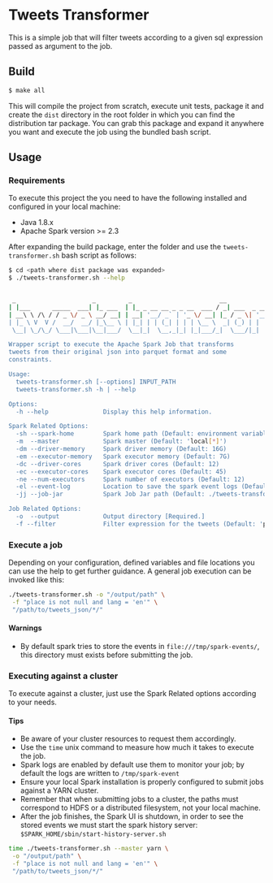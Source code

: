 # Tweets Transformer

This is a simple job that will filter tweets according to a given sql expression passed as argument to the job.

## Build
```bash
$ make all
```
This will compile the project from scratch, execute unit tests, package it and create the `dist` directory in the root folder in which you can find the distribution tar package. You can grab this package and expand it anywhere you want and execute the job using the bundled bash script.

## Usage
### Requirements
To execute this project the you need to have the following installed and configured in your local machine:
* Java 1.8.x
* Apache Spark version >= 2.3

After expanding the build package, enter the folder and use the `tweets-transformer.sh` bash script as follows:

```bash
$ cd <path where dist package was expanded>
$ ./tweets-transformer.sh --help


 _                     _         _                        __                                
| |___      _____  ___| |_ ___  | |_ _ __ __ _ _ __  ___ / _| ___  _ __ _ __ ___   ___ _ __ 
| __\ \ /\ / / _ \/ _ \ __/ __| | __| '__/ _` | '_ \/ __| |_ / _ \| '__| '_ ` _ \ / _ \ '__|
| |_ \ V  V /  __/  __/ |_\__ \ | |_| | | (_| | | | \__ \  _| (_) | |  | | | | | |  __/ |   
 \__| \_/\_/ \___|\___|\__|___/  \__|_|  \__,_|_| |_|___/_|  \___/|_|  |_| |_| |_|\___|_| 

Wrapper script to execute the Apache Spark Job that transforms
tweets from their original json into parquet format and some
constraints.

Usage:
  tweets-transformer.sh [--options] INPUT_PATH
  tweets-transformer.sh -h | --help

Options:
  -h --help               Display this help information.

Spark Related Options:
  -sh --spark-home        Spark home path (Default: environment variable SPARK_HOME)
  -m  --master            Spark master (Default: 'local[*]')
  -dm --driver-memory     Spark driver memory (Default: 16G)
  -em --executor-memory   Spark executor memory (Default: 7G)
  -dc --driver-cores      Spark driver cores (Default: 12)
  -ec --executor-cores    Spark executor cores (Default: 45)
  -ne --num-executors     Spark number of executors (Default: 12)
  -el --event-log         Location to save the spark event logs (Default: /tmp/spark-event)
  -jj --job-jar           Spark Job Jar path (Default: ./tweets-transformer.jar)

Job Related Options:
  -o  --output            Output directory [Required.]
  -f --filter             Filter expression for the tweets (Default: 'place is not null')

```

### Execute a job
Depending on your configuration, defined variables and file locations
you can use the help to get further guidance. A general job execution
can be invoked like this:
```bash
./tweets-transformer.sh -o "/output/path" \
 -f "place is not null and lang = 'en'" \
 "/path/to/tweets_json/*/"
```

#### Warnings
* By default spark tries to store the events in `file:///tmp/spark-events/`, this directory must
exists before submitting the job.

### Executing against a cluster
To execute against a cluster, just use the Spark Related options according
to your needs.

#### Tips
* Be aware of your cluster resources to request them accordingly.
* Use the `time` unix command to measure how much it takes to execute the job.
* Spark logs are enabled by default use them to monitor your job; by default the logs are written to `/tmp/spark-event`
* Ensure your local Spark installation is properly configured to submit jobs against a YARN cluster.
* Remember that when submitting jobs to a cluster, the paths must correspond to HDFS or a distributed filesystem, not your local machine.
* After the job finishes, the Spark UI is shutdown, in order to see the stored events we must start
the spark history server: `$SPARK_HOME/sbin/start-history-server.sh`


```bash
time ./tweets-transformer.sh --master yarn \
 -o "/output/path" \
 -f "place is not null and lang = 'en'" \
 "/path/to/tweets_json/*/"
```